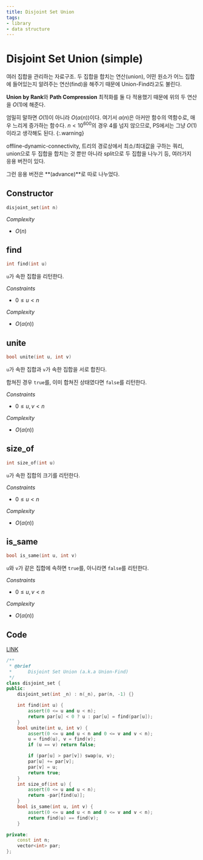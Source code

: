 ```yaml
---
title: Disjoint Set Union
tags:
- library
- data structure
---
```


# Disjoint Set Union (simple)

여러 집합을 관리하는 자료구조. 두 집합을 합치는 연산(union), 어떤 원소가 어느 집합에 들어있는지 알려주는 연산(find)을 해주기 때문에 Union-Find라고도 불린다.

**Union by Rank**와 **Path Compression** 최적화를 둘 다 적용했기 때문에 위의 두 연산을 $O(1)$에 해준다.

엄밀히 말하면 $O(1)$이 아니라 $O(\alpha (n))$이다. 여기서 $\alpha (n)$은 아커만 함수의 역함수로, 매우 느리게 증가하는 함수다. $n \lt 10^{600}$의 경우 4를 넘지 않으므로, PS에서는 그냥 $O(1)$이라고 생각해도 된다.
{:.warning}

offline-dynamic-connectivity, 트리의 경로상에서 최소/최대값을 구하는 쿼리, union으로 두 집합을 합치는 것 뿐만 아니라 split으로 두 집합을 나누기 등, 여러가지 응용 버전이 있다.

그런 응용 버전은 **(advance)**로 따로 나누었다.

## Constructor

```cpp
disjoint_set(int n)
```

*Complexity*

- $O(n)$

## find

```cpp
int find(int u)
```

`u`가 속한 집합을 리턴한다.

*Constraints*

- $0 \leq u < n$

*Complexity*

- $O(\alpha (n))$

## unite

```cpp
bool unite(int u, int v)
```

`u`가 속한 집합과 `v`가 속한 집합을 서로 합친다.

합쳐진 경우 `true`를, 이미 합쳐진 상태였다면 `false`를 리턴한다.

*Constraints*

- $0 \leq u, v < n$

*Complexity*

- $O(\alpha (n))$

## size_of

```cpp
int size_of(int u)
```

`u`가 속한 집합의 크기를 리턴한다.

*Constraints*

- $0 \leq u < n$

*Complexity*

- $O(\alpha (n))$

## is_same

```cpp
bool is_same(int u, int v)
```

`u`와 `v`가 같은 집합에 속하면 `true`를, 아니라면 `false`를 리턴한다.

*Constraints*

- $0 \leq u, v < n$

*Complexity*

- $O(\alpha (n))$

## Code

[LINK](https://github.com/PaliLo815/Team-Library/blob/f22c5f557775e116601061ed192ec6da4dc70890/data/disjoint_set.cpp)

```cpp
/**
 * @brief 
 *      Disjoint Set Union (a.k.a Union-Find)
 */
class disjoint_set {
public:
    disjoint_set(int _n) : n(_n), par(n, -1) {}

    int find(int u) {
        assert(0 <= u and u < n);
        return par[u] < 0 ? u : par[u] = find(par[u]);
    }
    bool unite(int u, int v) {
        assert(0 <= u and u < n and 0 <= v and v < n);
        u = find(u), v = find(v);
        if (u == v) return false;

        if (par[u] > par[v]) swap(u, v);
        par[u] += par[v];
        par[v] = u;
        return true;
    }
    int size_of(int u) {
        assert(0 <= u and u < n);
        return -par[find(u)];
    }
    bool is_same(int u, int v) {
        assert(0 <= u and u < n and 0 <= v and v < n);
        return find(u) == find(v);
    }

private:
    const int n;
    vector<int> par;
};
```
